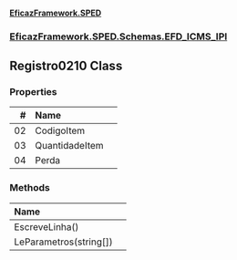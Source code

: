 #### [EficazFramework.SPED](EficazFrameworkSPED.md 'EficazFramework SPED')
### [EficazFramework.SPED.Schemas.EFD_ICMS_IPI](EficazFramework.SPED.Schemas.EFD_ICMS_IPI.md 'EficazFramework.SPED.Schemas.EFD_ICMS_IPI')

## Registro0210 Class
### Properties

| # | Name | |
| ---: | :--- | :--- |
| 02 | CodigoItem |  |
| 03 | QuantidadeItem |  |
| 04 | Perda |  |
### Methods

| Name | |
| :--- | :--- |
| EscreveLinha() |  |
| LeParametros(string[]) |  |
